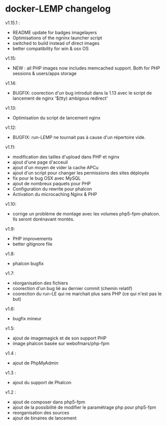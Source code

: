 docker-LEMP changelog
========================================================

v1.15.1 :
- README update for badges imagelayers
- Optimisations of the ngninx launcher script
- switched to build instead of direct images
- better compatibility for win & osx OS

v1.15:
- NEW : all PHP images now includes memcached support. Both for PHP sessions & users/apps storage

v1.14:
- BUGFIX: coorection d'un bug introduit dans la 1.13 avec le script de lancement de nginx '$(tty) ambigous redirect'

v1.13:
- Optimisation du script de lancement nginx

v1.12:
- BUGFIX: run-LEMP ne tournait pas à cause d'un répertoire vide.

v1.11:
- modification des tailles d'upload dans PHP et nginx
- ajout d'une page d'acceuil
- ajout d'un moyen de vider la cache APCu
- ajout d'un script pour changer les permissions des sites déployés
- fix pour le bug OSX avec MySQL
- ajout de nombreux paquets pour PHP
- Configuration du rewrite pour phalcon
- Activation du microcaching Nginx & PHP

v1.10:
- corrige un problème de montage avec les volumes php5-fpm-phalcon. Ils seront dorénavant montés.

v1.9:
- PHP improvements
- better gitignore file

v1.8:
- phalcon bugfix

v1.7:
- réorganisation des fichiers
- coorection d'un bug lié au dernier commit (chemin relatif)
- coorection du run-LE qui ne marchait plus sans PHP (ce qui n'est pas le but)

v1.6:
- bugfix mineur

v1.5:
- ajout de imagemagick et de son support PHP
- image phalcon basée sur webofmars/php-fpm

v1.4 :
- ajout de PhpMyAdmin

v1.3 :
- ajout du support de Phalcon

v1.2 :
- ajout de composer dans php5-fpm
- ajout de la possibilité de modifier le paramétrage php pour php5-fpm
- reorganisation des sources
- ajout de binaires de lancement

